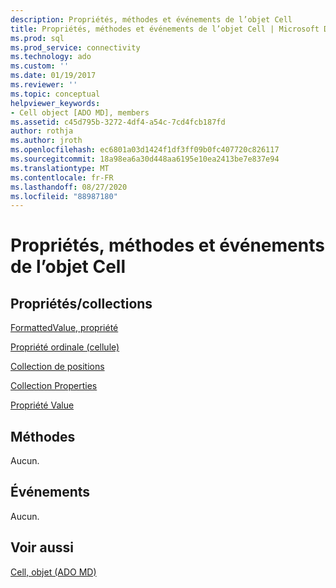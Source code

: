 ```yaml
---
description: Propriétés, méthodes et événements de l’objet Cell
title: Propriétés, méthodes et événements de l’objet Cell | Microsoft Docs
ms.prod: sql
ms.prod_service: connectivity
ms.technology: ado
ms.custom: ''
ms.date: 01/19/2017
ms.reviewer: ''
ms.topic: conceptual
helpviewer_keywords:
- Cell object [ADO MD], members
ms.assetid: c45d795b-3272-4df4-a54c-7cd4fcb187fd
author: rothja
ms.author: jroth
ms.openlocfilehash: ec6801a03d1424f1df3ff09b0fc407720c826117
ms.sourcegitcommit: 18a98ea6a30d448aa6195e10ea2413be7e837e94
ms.translationtype: MT
ms.contentlocale: fr-FR
ms.lasthandoff: 08/27/2020
ms.locfileid: "88987180"
---
```

# <a name="cell-object-properties-methods-and-events"></a>Propriétés, méthodes et événements de l’objet Cell
## <a name="propertiescollections"></a>Propriétés/collections  
 [FormattedValue, propriété](./formattedvalue-property-ado-md.md)  
  
 [Propriété ordinale (cellule)](./ordinal-property-ado-md-cell.md)  
  
 [Collection de positions](./positions-collection-ado-md.md)  
  
 [Collection Properties](../ado-api/properties-collection-ado.md)  
  
 [Propriété Value](./value-property-ado-md.md)  
  
## <a name="methods"></a>Méthodes  
 Aucun.  
  
## <a name="events"></a>Événements  
 Aucun.  
  
## <a name="see-also"></a>Voir aussi  
 [Cell, objet (ADO MD)](./cell-object-ado-md.md)